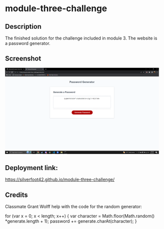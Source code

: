 # module-three-challenge

## Description

The finished solution for the challenge included in module 3. The website is a password generator.

## Screenshot

![Alt text](module-three-challenge-screenshot.png)

## Deployment link:

https://silverfoot42.github.io/module-three-challenge/

## Credits

Classmate Grant Wolff help with the code for the random generator:

  for (var x = 0; x < length; x++) {
    var character = Math.floor(Math.random() *generate.length + 1);
    password += generate.charAt(character);
  }